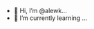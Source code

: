 - 👋 Hi, I’m @alewk...
- 🌱 I’m currently learning ...

<!---
alewkl/alewkl is a ✨ special ✨ repository because its `README.md` (this file) appears on your GitHub profile.
You can click the Preview link to take a look at your changes.
--->
